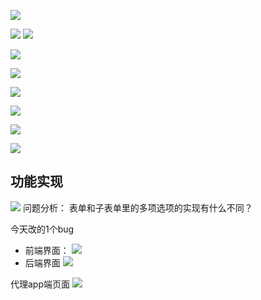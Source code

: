 ![](https://user-gold-cdn.xitu.io/2020/4/13/171712e64c48932f?w=1211&h=999&f=png&s=76759)

![](https://user-gold-cdn.xitu.io/2020/4/13/171714070e4575fa?w=985&h=650&f=png&s=36308)
![](https://user-gold-cdn.xitu.io/2020/4/13/171713f04efb2e64?w=1139&h=478&f=png&s=70040)

![](https://user-gold-cdn.xitu.io/2020/4/13/1717147f93778e07?w=1813&h=924&f=png&s=337729)


![](https://user-gold-cdn.xitu.io/2020/4/13/1717150da13f452c?w=1790&h=669&f=png&s=170649)


![](https://user-gold-cdn.xitu.io/2020/4/13/1717153d53066a96?w=1651&h=361&f=png&s=97312)

![](https://user-gold-cdn.xitu.io/2020/4/13/17171555eaa4d424?w=1570&h=303&f=png&s=64236)

![](https://user-gold-cdn.xitu.io/2020/4/13/171715a72ac3c024?w=1300&h=514&f=png&s=100548)

![](https://user-gold-cdn.xitu.io/2020/4/13/171715ea12e541e5?w=1252&h=679&f=png&s=107937)
## 功能实现



![](https://user-gold-cdn.xitu.io/2020/4/13/1717193f6b084924?w=1733&h=524&f=png&s=90986)
问题分析：
表单和子表单里的多项选项的实现有什么不同？

今天改的1个bug
- 前端界面：
![](https://user-gold-cdn.xitu.io/2020/4/13/171734f17ff232f5?w=1111&h=400&f=png&s=171724)
- 后端界面
![](https://user-gold-cdn.xitu.io/2020/4/13/171735377075ce13?w=1615&h=483&f=png&s=162373)

代理app端页面
![](https://user-gold-cdn.xitu.io/2020/4/13/17172deff4fbca03?w=654&h=282&f=png&s=30516)